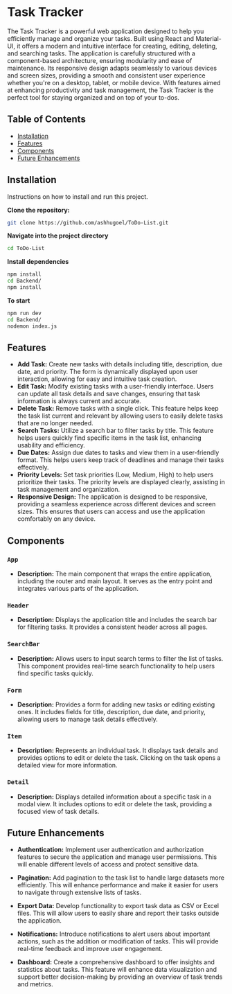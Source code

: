 # Task Tracker

The Task Tracker is a powerful web application designed to help you efficiently manage and organize your tasks. Built using React and Material-UI, it offers a modern and intuitive interface for creating, editing, deleting, and searching tasks. The application is carefully structured with a component-based architecture, ensuring modularity and ease of maintenance. Its responsive design adapts seamlessly to various devices and screen sizes, providing a smooth and consistent user experience whether you're on a desktop, tablet, or mobile device. With features aimed at enhancing productivity and task management, the Task Tracker is the perfect tool for staying organized and on top of your to-dos.



## Table of Contents

- [Installation](#installation)
- [Features](#features)
- [Components](#components)
- [Future Enhancements](#future-enhancements)

## Installation

Instructions on how to install and run this project.

**Clone the repository:**

```sh
git clone https://github.com/ashhugoel/ToDo-List.git
  ```

**Navigate into the project directory**
```sh
cd ToDo-List
```

**Install dependencies**
```sh
npm install
cd Backend/
npm install
  ```
**To start**
```sh
npm run dev
cd Backend/
nodemon index.js 
  ```

## Features

- **Add Task:** Create new tasks with details including title, description, due date, and priority. The form is dynamically displayed upon user interaction, allowing for easy and intuitive task creation.
- **Edit Task:** Modify existing tasks with a user-friendly interface. Users can update all task details and save changes, ensuring that task information is always current and accurate.
- **Delete Task:** Remove tasks with a single click. This feature helps keep the task list current and relevant by allowing users to easily delete tasks that are no longer needed.
- **Search Tasks:** Utilize a search bar to filter tasks by title. This feature helps users quickly find specific items in the task list, enhancing usability and efficiency.
- **Due Dates:** Assign due dates to tasks and view them in a user-friendly format. This helps users keep track of deadlines and manage their tasks effectively.
- **Priority Levels:** Set task priorities (Low, Medium, High) to help users prioritize their tasks. The priority levels are displayed clearly, assisting in task management and organization.
- **Responsive Design:** The application is designed to be responsive, providing a seamless experience across different devices and screen sizes. This ensures that users can access and use the application comfortably on any device.

## Components

### `App`
* **Description:** The main component that wraps the entire application, including the router and main layout. It serves as the entry point and integrates various parts of the application.

### `Header`
* **Description:** Displays the application title and includes the search bar for filtering tasks. It provides a consistent header across all pages.

### `SearchBar`
* **Description:** Allows users to input search terms to filter the list of tasks. This component provides real-time search functionality to help users find specific tasks quickly.

### `Form`
* **Description:** Provides a form for adding new tasks or editing existing ones. It includes fields for title, description, due date, and priority, allowing users to manage task details effectively.

### `Item`
* **Description:** Represents an individual task. It displays task details and provides options to edit or delete the task. Clicking on the task opens a detailed view for more information.

### `Detail`
* **Description:** Displays detailed information about a specific task in a modal view. It includes options to edit or delete the task, providing a focused view of task details.


## Future Enhancements

- **Authentication:** Implement user authentication and authorization features to secure the application and manage user permissions. This will enable different levels of access and protect sensitive data.

- **Pagination:** Add pagination to the task list to handle large datasets more efficiently. This will enhance performance and make it easier for users to navigate through extensive lists of tasks.

- **Export Data:** Develop functionality to export task data as CSV or Excel files. This will allow users to easily share and report their tasks outside the application.

- **Notifications:** Introduce notifications to alert users about important actions, such as the addition or modification of tasks. This will provide real-time feedback and improve user engagement.

- **Dashboard:** Create a comprehensive dashboard to offer insights and statistics about tasks. This feature will enhance data visualization and support better decision-making by providing an overview of task trends and metrics.
